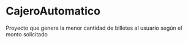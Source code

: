 # CajeroAutomatico
Proyecto que genera la menor cantidad de billetes al usuario según el monto solicitado
